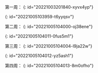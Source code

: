 第一周：
{: id="20221003201840-xyvx4yp"}

{: id="20221005103959-t6yyqsv"}

第二周：
{: id="20221005104000-oj38ene"}

{: id="20221005104011-0fus5m1"}

第三周：
{: id="20221005104004-l9ja22w"}

{: id="20221005104012-yz5ash1"}

第四周：
{: id="20221005104013-8m0ofho"}
